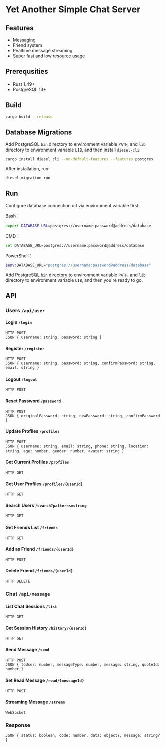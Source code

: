 # Yet Another Simple Chat Server

## Features
- Messaging
- Friend system
- Realtime message streaming
- Super fast and low resource usage

## Prerequsities
- Rust 1.49+
- PostgreSQL 13+

## Build
```bash
cargo build --release
```

## Database Migrations
Add PostgreSQL `bin` directory to environment variable `PATH`, and `lib` directory to environment variable `LIB`, and then install `diesel-cli`:

```bash
cargo install diesel_cli --no-default-features --features postgres
```

After installation, run:

```bash
diesel migration run
```

## Run
Configure database connection url via environment variable first:

Bash：
```bash
export DATABASE_URL=postgres://username:password@address/database
```

CMD：
```bash
set DATABASE_URL=postgres://username:password@address/database
```

PowerShell：
```bash
$env:DATABASE_URL="postgres://username:password@address/database"
```

Add PostgreSQL `bin` directory to environment variable `PATH`, and `lib` directory to environment variable `LIB`, and then you're ready to go.

## API
### Users `/api/user`
#### Login `/login`
```
HTTP POST
JSON { username: string, password: string }
```
#### Register `/register`
```
HTTP POST
JSON { username: string, password: string, confirmPassword: string, email: string }
```
#### Logout `/logout`
```
HTTP POST
```
#### Reset Password `/password`
```
HTTP POST
JSON { originalPassword: string, newPassword: string, confirmPassword }
```
#### Update Profiles `/profiles`
```
HTTP POST
JSON { username: string, email: string, phone: string, location: string, age: number, gender: number, avatar: string }
```
#### Get Current Profiles `/profiles`
```
HTTP GET
```
#### Get User Profiles `/profiles/{userId}`
```
HTTP GET
```
#### Search Users `/search?patterns=string`
```
HTTP GET
```
#### Get Friends List `/friends`
```
HTTP GET
```
#### Add as Friend `/friends/{userId}`
```
HTTP POST
```
#### Delete Friend `/friends/{userId}`
```
HTTP DELETE
```

### Chat `/api/message`
#### List Chat Sessions `/list`
```
HTTP GET
```
#### Get Session History `/history/{userId}`
```
HTTP GET
```
#### Send Message `/send`
```
HTTP POST
JSON { toUser: number, messageType: number, message: string, quoteId: number }
```
#### Set Read Message `/read/{messageId}`
```
HTTP POST
```
#### Streaming Message `/stream`
```
WebSocket
```

### Response
```
JSON { status: boolean, code: number, data: object?, message: string? }
```
